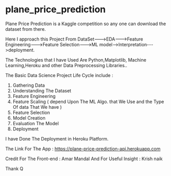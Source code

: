 # plane_price_prediction

Plane Price Prediction is a Kaggle competition so any one can download the dataset from there.

Here I approach this Project From DataSet--->EDA--->Feature Engineering--->Feature Selection--->ML model-->Interpretation--->deployment.

The Technologies that I have Used Are  Python,Matplotlib, Machine Learning,Heroku and other Data Preprocessing Libraries..

The Basic Data Science Project Life Cycle include :
  1. Gathering Data
  2. Understanding The Dataset
  2. Feature Engineering
  3. Feature Scaling ( depend Upon The ML Algo. that We Use and the Type Of data That We have )
  4. Feature Selection
  5. Model Creation 
  6. Evaluation The Model
  7. Deployment
  
I have Done The Deployment in Heroku Platform.

The Link For The App : https://plane-price-prediction-api.herokuapp.com

Credit For The Front-end  : Amar Mandal 
And For Useful Insight : Krish naik

Thank Q 
